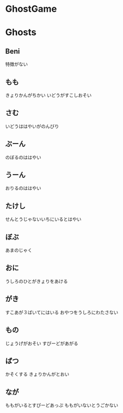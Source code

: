 # GhostGame


# Ghosts
## Beni
特徴がない

## もも
きょりかんがちかい
いどうがすこしおそい

## さむ
いどうははやいがのんびり

## ぶーん
のぼるのははやい

## うーん
おりるのははやい

## たけし
せんとうじゃないいちにいるとはやい

## ぼぶ
あまのじゃく

## おに
うしろのひとがきょりをあける

## がき
すこあが３ばいてにはいる
おやつをうしろにわたさない

## もの
じょうげがおそい
すぴーどがあがる

## ばつ
かそくする
きょりかんがとおい

## なが
ももがいるとすぴーどあっぷ
ももがいないとうごかない

